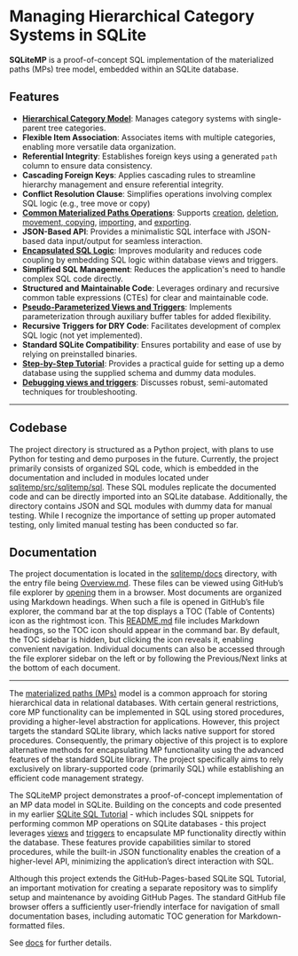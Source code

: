 # Managing Hierarchical Category Systems in SQLite

**SQLiteMP** is a proof-of-concept SQL implementation of the materialized paths (MPs) tree model, embedded within an SQLite database.

## **Features**

- **[Hierarchical Category Model][CoreSchema]**: Manages category systems with single-parent tree categories.
- **Flexible Item Association**: Associates items with multiple categories, enabling more versatile data organization.
- **Referential Integrity**: Establishes foreign keys using a generated `path` column to ensure data consistency.
- **Cascading Foreign Keys**: Applies cascading rules to streamline hierarchy management and ensure referential integrity.
- **Conflict Resolution Clause**: Simplifies operations involving complex SQL logic (e.g., tree move or copy)
- **[Common Materialized Paths Operations][MPops]**: Supports [creation][CREATE], [deletion][DELETE], [movement, copying][MODIFY], [importing][CREATE], and [exporting][EXPORT].
- **JSON-Based API**: Provides a minimalistic SQL interface with JSON-based data input/output for seamless interaction.
- **[Encapsulated SQL Logic][StoredCode]**: Improves modularity and reduces code coupling by embedding SQL logic within database views and triggers.
- **Simplified SQL Management**: Reduces the application's need to handle complex SQL code directly.
- **Structured and Maintainable Code**: Leverages ordinary and recursive common table expressions (CTEs) for clear and maintainable code.
- **[Pseudo-Parameterized Views and Triggers][ParamViewTrigger]**: Implements parameterization through auxiliary buffer tables for added flexibility.
- **Recursive Triggers for DRY Code**: Facilitates development of complex SQL logic (not yet implemented).
- **Standard SQLite Compatibility**: Ensures portability and ease of use by relying on preinstalled binaries.
- **[Step-by-Step Tutorial][]**: Provides a practical guide for setting up a demo database using the supplied schema and dummy data modules.
- **[Debugging views and triggers][Debug]**: Discusses robust, semi-automated techniques for troubleshooting.

---

## **Codebase**

The project directory is structured as a Python project, with plans to use Python for testing and demo purposes in the future. Currently, the project primarily consists of organized SQL code, which is embedded in the documentation and included in modules located under [sqlitemp/src/sqlitemp/sql][SQL]. These SQL modules replicate the documented code and can be directly imported into an SQLite database. Additionally, the directory contains JSON and SQL modules with dummy data for manual testing. While I recognize the importance of setting up proper automated testing, only limited manual testing has been conducted so far.

## **Documentation**

The project documentation is located in the [sqlitemp/docs][docs] directory, with the entry file being [Overview.md][Overview]. These files can be viewed using GitHub’s file explorer by [opening][Overview] them in a browser. Most documents are organized using Markdown headings. When such a file is opened in GitHub’s file explorer, the command bar at the top displays a TOC (Table of Contents) icon as the rightmost icon. This [README.md][] file includes Markdown headings, so the TOC icon should appear in the command bar. By default, the TOC sidebar is hidden, but clicking the icon reveals it, enabling convenient navigation. Individual documents can also be accessed through the file explorer sidebar on the left or by following the Previous/Next links at the bottom of each document.

---

The [materialized paths (MPs)][MP] model is a common approach for storing hierarchical data in relational databases. With certain general restrictions, core MP functionality can be implemented in SQL using stored procedures, providing a higher-level abstraction for applications. However, this project targets the standard SQLite library, which lacks native support for stored procedures. Consequently, the primary objective of this project is to explore alternative methods for encapsulating MP functionality using the advanced features of the standard SQLite library. The project specifically aims to rely exclusively on library-supported code (primarily SQL) while establishing an efficient code management strategy.

The SQLiteMP project demonstrates a proof-of-concept implementation of an MP data model in SQLite. Building on the concepts and code presented in my earlier [SQLite SQL Tutorial][] - which includes SQL snippets for performing common MP operations on SQLite databases - this project leverages [views][SQLite View] and [triggers][SQLite Trigger] to encapsulate MP functionality directly within the database. These features provide capabilities similar to stored procedures, while the built-in JSON functionality enables the creation of a higher-level API, minimizing the application’s direct interaction with SQL.

Although this project extends the GitHub-Pages-based SQLite SQL Tutorial, an important motivation for creating a separate repository was to simplify setup and maintenance by avoiding GitHub Pages. The standard GitHub file browser offers a sufficiently user-friendly interface for navigation of small documentation bases, including automatic TOC generation for Markdown-formatted files.

See [docs][Overview] for further details.

<!-- References -->

[SQLite SQL Tutorial]: https://pchemguy.github.io/SQLite-SQL-Tutorial
[SQLite View]: https://sqlite.org/lang_createview.html
[SQLite Trigger]: https://sqlite.org/lang_createtrigger.html
[Overview]: https://github.com/pchemguy/SQLiteMP/blob/main/sqlitemp/docs/Overview.md
[README.md]: https://github.com/pchemguy/SQLiteMP/blob/main/README.md
[MP]: https://pchemguy.github.io/SQLite-SQL-Tutorial/mat-paths
[docs]: https://github.com/pchemguy/SQLiteMP/blob/main/sqlitemp/docs/
[SQL]: https://github.com/pchemguy/SQLiteMP/tree/main/sqlitemp/src/sqlitemp/sql
[MPops]: https://github.com/pchemguy/SQLiteMP/blob/main/sqlitemp/docs/MPops.md
[ParamViewTrigger]: https://github.com/pchemguy/SQLiteMP/blob/main/sqlitemp/docs/ParamViewTrigger.md
[CREATE]: https://github.com/pchemguy/SQLiteMP/blob/main/sqlitemp/docs/MPopCREATE.md
[EXPORT]: https://github.com/pchemguy/SQLiteMP/blob/main/sqlitemp/docs/MPopEXPORT.md
[DELETE]: https://github.com/pchemguy/SQLiteMP/blob/main/sqlitemp/docs/MPopDELETE.md
[MODIFY]: https://github.com/pchemguy/SQLiteMP/blob/main/sqlitemp/docs/MPopMODIFY.md
[CoreSchema]: https://github.com/pchemguy/SQLiteMP/blob/main/sqlitemp/docs/CoreSchema.md
[StoredCode]: https://github.com/pchemguy/SQLiteMP/blob/main/sqlitemp/docs/StoredCode.md
[Step-by-Step Tutorial]: https://github.com/pchemguy/SQLiteMP/blob/main/sqlitemp/docs/Tutorial.md
[Debug]: https://github.com/pchemguy/SQLiteMP/blob/main/sqlitemp/docs/Tutorial.md#debugging-and-troubleshooting-sql
